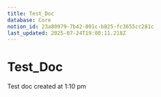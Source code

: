 ```yaml
---
title: Test_Doc
database: Core
notion_id: 23a80979-7b42-801c-b825-fc3655cc281c
last_updated: 2025-07-24T19:08:11.218Z
---
```


# Test_Doc


Test doc created at 1:10 pm

